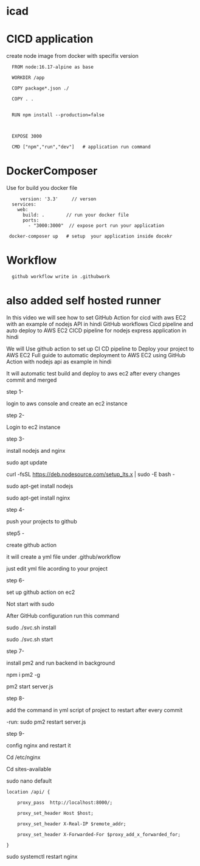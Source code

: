 # icad
# CICD application
   create node image from docker with specifix version
   
      FROM node:16.17-alpine as base  

      WORKDIR /app

      COPY package*.json ./

      COPY . .


      RUN npm install --production=false



      EXPOSE 3000

      CMD ["npm","run","dev"]   # application run command 


#  DockerComposer
   Use for build you docker file
   
         version: '3.3'     // verson 
      services:
        web:
          build: .        // run your docker file
          ports:
            - "3000:3000"  // expose port run your application
     
     docker-composer up   # setup  your application inside docekr 

#  Workflow
      github workflow write in .githubwork

# also added self hosted runner



In this video we will see how to set GitHub Action for cicd with aws EC2 with an example of nodejs API in hindi
GitHub workflows
Cicd pipeline and auto deploy to AWS EC2
CICD pipeline for nodejs express application in hindi 

We will Use github action to set up CI CD pipeline to Deploy your project  to AWS EC2
Full guide to automatic deployment to AWS EC2 using GitHub Action with nodejs api as example in hindi



It will automatic test build and deploy to aws ec2 after every changes commit and merged

step 1- 

login to aws console and create an ec2 instance

step 2- 

Login to ec2 instance

step 3-

install nodejs and nginx

sudo apt update

curl -fsSL https://deb.nodesource.com/setup_lts.x | sudo -E bash -

sudo apt-get install nodejs

sudo apt-get install nginx

step 4-

push your projects to github 

step5 -

 create github action 

 it will create a yml file under .github/workflow

 just edit yml file acording to your project

step 6-

set up github action on ec2

Not start with sudo 

After GitHub configuration run this command

sudo ./svc.sh install

sudo ./svc.sh start

step 7-

install pm2 and run backend in background

npm i pm2 -g 

pm2 start server.js 

step 8-

add  the command in yml script of project to restart after every commit 

-run: sudo pm2 restart server.js

step 9- 

config nginx and restart it 

Cd /etc/nginx

Cd sites-available

sudo nano default


    location /api/ {

        proxy_pass  http://localhost:8000/;

        proxy_set_header Host $host;

        proxy_set_header X-Real-IP $remote_addr;

        proxy_set_header X-Forwarded-For $proxy_add_x_forwarded_for;

    }

sudo systemctl restart nginx
